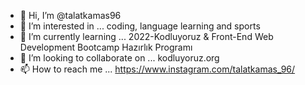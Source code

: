 - 👋 Hi, I’m @talatkamas96
- 👀 I’m interested in ... coding, language learning and sports
- 🌱 I’m currently learning ... 2022-Kodluyoruz & Front-End Web Development Bootcamp Hazırlık Programı
- 💞️ I’m looking to collaborate on ... kodluyoruz.org
- 📫 How to reach me ... https://www.instagram.com/talatkamas_96/

<!---
talatkamas96/talatkamas96 is a ✨ special ✨ repository because its `README.md` (this file) appears on your GitHub profile.
You can click the Preview link to take a look at your changes.
--->
